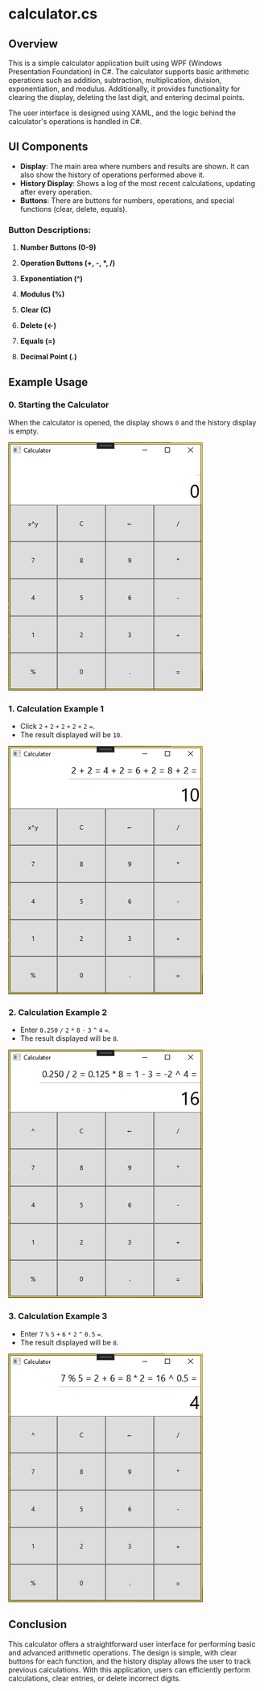 # calculator.cs

## Overview
This is a simple calculator application built using WPF (Windows Presentation Foundation) in C#. The calculator supports basic arithmetic operations such as addition, subtraction, multiplication, division, exponentiation, and modulus. Additionally, it provides functionality for clearing the display, deleting the last digit, and entering decimal points.

The user interface is designed using XAML, and the logic behind the calculator's operations is handled in C#.

## UI Components

- **Display**: The main area where numbers and results are shown. It can also show the history of operations performed above it.
- **History Display**: Shows a log of the most recent calculations, updating after every operation.
- **Buttons**: There are buttons for numbers, operations, and special functions (clear, delete, equals).

### Button Descriptions:
1. **Number Buttons (0-9)**

2. **Operation Buttons (+, -, \*, /)**

3. **Exponentiation (^)**

4. **Modulus (%)**

5. **Clear (C)**

6. **Delete (←)**

7. **Equals (=)**

8. **Decimal Point (.)**

## Example Usage

### 0. Starting the Calculator
When the calculator is opened, the display shows `0` and the history display is empty.

 <img src="img/00.png" alt="Starting the Calculator Img"> 

### 1. Calculation Example 1
- Click `2` `+` `2` `+` `2` `+` `2` `+` `2` `=`.
- The result displayed will be `10`.

<img src="img/01.png" alt="Starting the Calculator Img"> 

### 2. Calculation Example 2
- Enter `0.250` `/` `2` `*` `8` `-` `3` `^` `4` `=`.
- The result displayed will be `8`.

<img src="img/02.png" alt="Starting the Calculator Img"> 

### 3. Calculation Example 3
- Enter `7` `%` `5` `+` `6` `*` `2` `^` `0.5` `=`.
- The result displayed will be `8`.

<img src="img/03.png" alt="Starting the Calculator Img"> 

## Conclusion
This calculator offers a straightforward user interface for performing basic and advanced arithmetic operations. The design is simple, with clear buttons for each function, and the history display allows the user to track previous calculations. With this application, users can efficiently perform calculations, clear entries, or delete incorrect digits.

